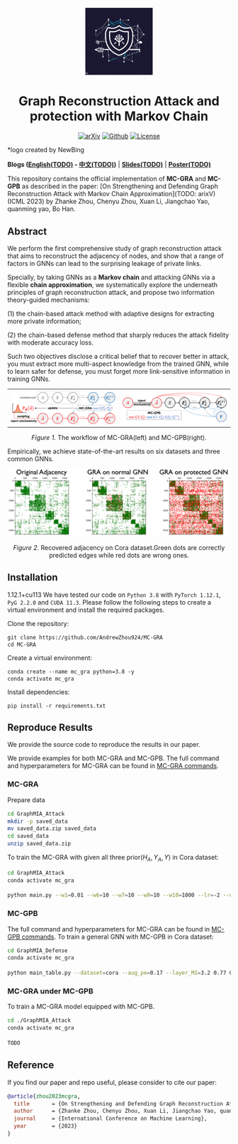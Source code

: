 
<p align="center"><img src="./figs/logo-newbing.jpeg" width=30% height=30% ></p>
<h1 align="center"> Graph Reconstruction Attack and protection with Markov Chain</h1>
<p align="center">
    <a href="TODO: arxiv"><img src="https://img.shields.io/badge/-arXiv-grey?logo=gitbook&logoColor=white" alt="arXiv"></a>
    <a href="https://github.com/AndrewZhou924/MC-GRA"><img src="https://img.shields.io/badge/-Github-grey?logo=github" alt="Github"></a>
    <a href="TODO: mlr"> <img alt="License" src="https://img.shields.io/static/v1?label=Pub&message=ICML%2723&color=blue"> </a>
</p>
*logo created by NewBing

**Blogs ([English(TODO)](-) - [中文(TODO)](-))** |
**[Slides(TODO)](-)** |
**[Poster(TODO)](-)**

This repository contains the official implementation of **MC-GRA** and **MC-GPB** as described in the paper: [On Strengthening and Defending Graph Reconstruction Attack
with Markov Chain Approximation](TODO: arixV) (ICML 2023) by Zhanke Zhou, Chenyu Zhou, Xuan Li, Jiangchao Yao, quanming yao, Bo Han.

## Abstract
We perform the first comprehensive study of graph reconstruction attack that aims to reconstruct the adjacency of nodes, and show that a range of factors in GNNs can lead to the surprising leakage of private links. 

Specially, by taking GNNs as a **Markov chain** and attacking GNNs via a flexible **chain approximation**, we systematically explore the underneath principles of graph reconstruction attack, and propose two information theory-guided mechanisms: 

(1) the chain-based attack method with adaptive designs for extracting more private information; 

(2) the chain-based defense method that sharply reduces the attack fidelity with moderate accuracy loss. 

Such two objectives disclose a critical belief that to recover better in attack, you must extract more multi-aspect knowledge from the trained GNN, while to learn safer for defense, you must forget more link-sensitive information in training GNNs. 

<table><tr>
<td><img src="./figs/markov-attack.png"></td>
<td><img src="./figs/markov-defense.png"></td>
</tr></table>
<p align="center"><em>Figure 1.</em> The workflow of MC-GRA(left) and MC-GPB(right).</p>

Empirically, we achieve state-of-the-art results on six datasets and three common GNNs.

<p align="center"><img src="./figs/adj-demo.png"></p>
<p align="center"><em>Figure 2.</em> Recovered adjacency on Cora dataset.Green dots are correctly predicted edges while red dots are wrong ones.</p>

## Installation
1.12.1+cu113
We have tested our code on `Python 3.8` with `PyTorch 1.12.1`, `PyG 2.2.0` and `CUDA 11.3`. Please follow the following steps to create a virtual environment and install the required packages.

Clone the repository:
```
git clone https://github.com/AndrewZhou924/MC-GRA
cd MC-GRA
```

Create a virtual environment:
```
conda create --name mc_gra python=3.8 -y
conda activate mc_gra
```

Install dependencies:
```
pip install -r requirements.txt
```

## Reproduce Results
We provide the source code to reproduce the results in our paper. 

We provide examples for both MC-GRA and MC-GPB.
The full command and hyperparameters for MC-GRA can be found in [MC-GRA commands](GraphMIA_Attack/README.md). 
### MC-GRA

Prepare data
```bash
cd GraphMIA_Attack
mkdir -p saved_data
mv saved_data.zip saved_data
cd saved_data
unzip saved_data.zip
```

To train the MC-GRA with given all three prior($H_A, Y_A, Y$) in Cora dataset: 
  ``` bash
  cd GraphMIA_Attack
  conda activate mc_gra

  python main.py --w1=0.01 --w6=10 --w7=10 --w9=10 --w10=1000 --lr=-2 --useH_A --useY_A --useY --measure=MSELoss --dataset=cora
  ```

### MC-GPB
The full command and hyperparameters for MC-GRA can be found in [MC-GPB commands](GraphMIA_Defense/README.md). 
To train a general GNN with MC-GPB in Cora dataset: 
  ``` bash
  cd GraphMIA_Defense
  conda activate mc_gra

  python main_table.py --dataset=cora --aug_pe=0.17 --layer_MI=3.2 0.77 0.02 --layer_inter_MI=0.27 0.96 --device=cuda:0
  ```

### MC-GRA under MC-GPB
To train a MC-GRA model equipped with MC-GPB.

  ```bash
  cd ./GraphMIA_Attack
  conda activate mc_gra

  TODO

  ```

<!-- ## How to use our method in your algorithm 

1. To test your GNN under our MC-GRA:

2. To equipe your GNN with our MC-GPB: -->



## Reference

If you find our paper and repo useful, please consider to cite our paper:
```bibtex
@article{zhou2023mcgra,
  title       = {On Strengthening and Defending Graph Reconstruction Attack with Markov Chain Approximation},
  author      = {Zhanke Zhou, Chenyu Zhou, Xuan Li, Jiangchao Yao, quanming yao, Bo Han},
  journal     = {International Conference on Machine Learning},
  year        = {2023}
}
```
